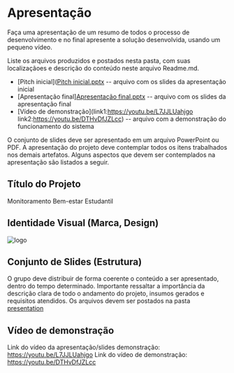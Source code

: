 # Apresentação

Faça uma apresentação de um resumo de todos o processo de desenvolvimento e no final apresente a solução desenvolvida, usando um pequeno vídeo.

Liste os arquivos produzidos e postados nesta pasta, com suas localizaçãoes e descrição do conteúdo neste arquivo Readme.md.


* [Pitch inicial]([Pitch inicial.pptx](https://github.com/user-attachments/files/16046130/Pitch.inicial.pptx) -- arquivo com os slides da apresentação inicial
* [Apresentação final][Apresentação final.pptx](https://github.com/user-attachments/files/16046131/Apresentacao.final.pptx) -- arquivo com os slides da apresentação final
* [Vídeo de demonstração](link1:https://youtu.be/L7JJLUahjgo link2:https://youtu.be/DTHvDfJZLcc) -- arquivo com a demonstração do funcionamento do sistema

O conjunto de slides deve ser apresentado em um arquivo PowerPoint ou PDF. A apresentação do projeto deve contemplar todos os itens trabalhados nos demais artefatos. Alguns aspectos que devem ser contemplados na apresentação são listados a seguir.

## Título do Projeto

Monitoramento Bem-estar Estudantil

## Identidade Visual (Marca, Design)
![logo](https://github.com/ICEI-PUC-Minas-PMV-SI/pmv-si-2024-1-pe1-t2-monitorbemestarestudantil/assets/161863117/0a4229d4-9ce3-4293-8cad-4dbca7d8cb2b)

## Conjunto de Slides (Estrutura)

O grupo deve distribuir de forma coerente o conteúdo a ser apresentado, dentro do tempo determinado. Importante ressaltar a importância da descrição clara de todo o andamento do projeto, insumos gerados e requisitos atendidos. Os arquivos devem ser postados na pasta [presentation](../presentation)

## Vídeo de demonstração

Link do vídeo da apresentação/slides demonstração: https://youtu.be/L7JJLUahjgo
Link do vídeo de demonstração: https://youtu.be/DTHvDfJZLcc
